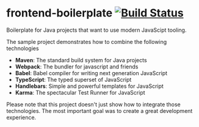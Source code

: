 # frontend-boilerplate [![Build Status](https://travis-ci.org/chkal/frontend-boilerplate.svg?branch=master)](https://travis-ci.org/chkal/frontend-boilerplate)

Boilerplate for Java projects that want to use modern JavaScipt tooling.

The sample project demonstrates how to combine the following technologies

  * **Maven**: The standard build system for Java projects
  * **Webpack**: The bundler for javascript and friends
  * **Babel**: Babel compiler for writing next generation JavaScript
  * **TypeScript**: The typed superset of JavaScript
  * **Handlebars**: Simple and powerful templates for JavaScript
  * **Karma**: The spectacular Test Runner for JavaScript

Please note that this project doesn't just show how to integrate those technologies.
The most important goal was to create a great development experience.